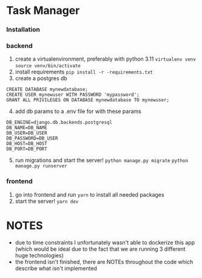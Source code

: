 # Task Manager

### Installation

### backend
1. create a virtualenvironment, preferably with python 3.11
`virtualenv venv`
`source venv/bin/activate`
2. install requirements
`pip install -r -requirements.txt`
3. create a postgres db
```
CREATE DATABASE mynewdatabase;
CREATE USER mynewuser WITH PASSWORD 'mypassword';
GRANT ALL PRIVILEGES ON DATABASE mynewdatabase TO mynewuser;
```
4. add db params to a .env file for with these params
```
DB_ENGINE=django.db.backends.postgresql
DB_NAME=DB_NAME
DB_USER=DB_USER
DB_PASSWORD=DB_USER
DB_HOST=DB_HOST
DB_PORT=DB_PORT
```
5. run migrations and start the server!
`python manage.py migrate`
`python manage.py runserver`

### frontend
1. go into frontend and run `yarn` to install all needed packages
2. start the server!
`yarn dev`

# NOTES
- due to time constraints I unfortunately wasn't able to dockerize this app (which would be ideal due to the fact that we are running 3 different huge technologies)
- the frontend isn't finished, there are NOTEs throughout the code which describe what isn't implemented
